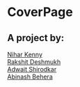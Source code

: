 # CoverPage

## A project by:
[Nihar Kenny](https://github.com/TheAlphaQ)  
[Rakshit Deshmukh](https://github.com/junk1ord)  
[Adwait Shirodkar](https://github.com/AkumaO79)  
[Abinash Behera](https://github.com/Abinash-b)  

